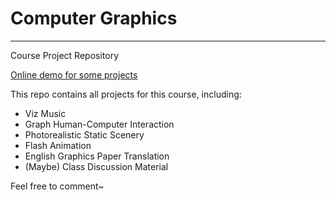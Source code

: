 # Computer Graphics

---

Course Project Repository

[Online demo for some projects](https://sorosliu1029.github.io/Computer_Graphics/)

This repo contains all projects for this course, including:

- Viz Music
- Graph Human-Computer Interaction
- Photorealistic Static Scenery
- Flash Animation
- English Graphics Paper Translation
- (Maybe) Class Discussion Material

Feel free to comment~